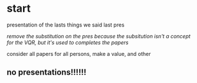 # start

presentation of the lasts things we said last pres

*remove the substitution on the pres because the subsitution isn't a concept for the VQR, but it's used to completes the papers*

consider all papers for all persons, make a value, and other

## no presentations!!!!!!
